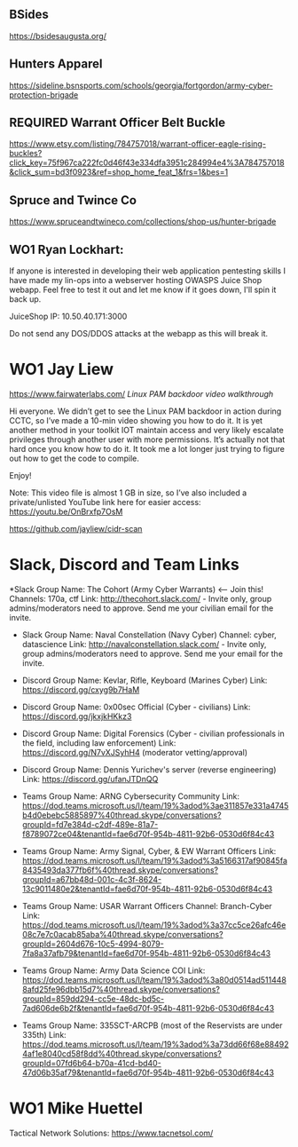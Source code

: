 ## BSides
https://bsidesaugusta.org/

## Hunters Apparel
https://sideline.bsnsports.com/schools/georgia/fortgordon/army-cyber-protection-brigade

## REQUIRED Warrant Officer Belt Buckle
https://www.etsy.com/listing/784757018/warrant-officer-eagle-rising-buckles?click_key=75f967ca222fc0d46f43e334dfa3951c284994e4%3A784757018&click_sum=bd3f0923&ref=shop_home_feat_1&frs=1&bes=1

## Spruce and Twince Co
https://www.spruceandtwineco.com/collections/shop-us/hunter-brigade


## WO1 Ryan Lockhart:
If anyone is interested in developing their web application pentesting skills I have made my lin-ops into a webserver hosting OWASPS Juice Shop webapp. Feel free to test it out and let me know if it goes down, I'll spin it back up.
 
JuiceShop IP: 10.50.40.171:3000
 
Do not send any DOS/DDOS attacks at the webapp as this will break it.


# WO1 Jay Liew
https://www.fairwaterlabs.com/ 
*Linux PAM backdoor video walkthrough*
    


Hi everyone. We didn’t get to see the Linux PAM backdoor in action during CCTC, so I’ve made a 10-min video showing you how to do it. It is yet another method in your toolkit IOT maintain access and very likely escalate privileges through another user with more permissions. It’s actually not that hard once you know how to do it. It took me a lot longer just trying to figure out how to get the code to compile.

Enjoy!

Note: This video file is almost 1 GB in size, so I’ve also included a private/unlisted YouTube link here for easier access: https://youtu.be/OnBrxfp7OsM

https://github.com/jayliew/cidr-scan

# Slack, Discord and Team Links
*Slack Group Name: The Cohort (Army Cyber Warrants) <-- Join this!
Channels: 170a, ctf
Link: http://thecohort.slack.com/ - Invite only, group admins/moderators need to approve. Send me your civilian email for the invite.
 
* Slack Group Name: Naval Constellation (Navy Cyber)
Channel: cyber, datascience
Link: http://navalconstellation.slack.com/ - Invite only, group admins/moderators need to approve. Send me your email for the invite.

* Discord Group Name: Kevlar, Rifle, Keyboard (Marines Cyber)
Link: https://discord.gg/cxyg9b7HaM

* Discord Group Name: 0x00sec Official (Cyber - civilians)
Link: https://discord.gg/jkxjkHKkz3

* Discord Group Name: Digital Forensics (Cyber - civilian professionals in the field, including law enforcement)
Link: https://discord.gg/N7vXJSyhH4 (moderator vetting/approval)

* Discord Group Name: Dennis Yurichev's server (reverse engineering)
Link: https://discord.gg/ufanJTDnQQ

* Teams Group Name: ARNG Cybersecurity Community
Link: https://dod.teams.microsoft.us/l/team/19%3adod%3ae311857e331a4745b4d0ebebc5885897%40thread.skype/conversations?groupId=fd7e384d-c2df-489e-81a7-f8789072ce04&tenantId=fae6d70f-954b-4811-92b6-0530d6f84c43

* Teams Group Name: Army Signal, Cyber, & EW Warrant Officers
Link: https://dod.teams.microsoft.us/l/team/19%3adod%3a5166317af90845fa8435493da377fb6f%40thread.skype/conversations?groupId=a67bb48d-001c-4c3f-8624-13c9011480e2&tenantId=fae6d70f-954b-4811-92b6-0530d6f84c43

* Teams Group Name: USAR Warrant Officers
Channel: Branch-Cyber
Link: https://dod.teams.microsoft.us/l/team/19%3adod%3a37cc5ce26afc46e08c7e7c0acab85aba%40thread.skype/conversations?groupId=2604d676-10c5-4994-8079-7fa8a37afb79&tenantId=fae6d70f-954b-4811-92b6-0530d6f84c43

* Teams Group Name: Army Data Science COI
Link: https://dod.teams.microsoft.us/l/team/19%3adod%3a80d0514ad5114488afd25fe96dbb15d7%40thread.skype/conversations?groupId=859dd294-cc5e-48dc-bd5c-7ad606de6b2f&tenantId=fae6d70f-954b-4811-92b6-0530d6f84c43

* Teams Group Name: 335SCT-ARCPB (most of the Reservists are under 335th)
Link: https://dod.teams.microsoft.us/l/team/19%3adod%3a73dd66f68e884924af1e8040cd58f8dd%40thread.skype/conversations?groupId=07fd6b64-b70a-41cd-bd40-47d06b35af79&tenantId=fae6d70f-954b-4811-92b6-0530d6f84c43


# WO1 Mike Huettel
Tactical Network Solutions:
https://www.tacnetsol.com/
